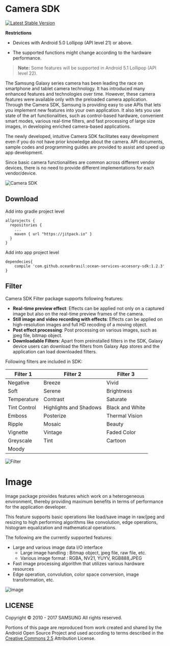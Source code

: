 # Camera SDK

[![Latest Stable Version](https://img.shields.io/badge/version-1.2.3-green.svg)](http://developer.samsung.com/galaxy/camera)

__Restrictions__

- Devices with Android 5.0 Lollipop (API level 21) or above.

- The supported functions might change according to the hardware performance.

> __Note:__ Some features will be supported in Android 5.1 Lollipop (API level 22).

The Samsung Galaxy series camera has been leading the race on smartphone and tablet camera technology. It has introduced many enhanced features and technologies over time. However, these camera features were available only with the preloaded camera application. Through the Camera SDK, Samsung is providing easy to use APIs that lets you implement new features into your own application. It also lets you use state of the art functionalities, such as control-based hardware, convenient smart modes, various real-time filters, and fast processing of large size images, in developing enriched camera-based applications.

The newly developed, intuitive Camera SDK facilitates easy development even if you do not have prior knowledge about the camera. API documents, sample codes and programming guides are provided to assist and speed up app development.

Since basic camera functionalities are common across different vendor devices, there is no need to provide different implementations for each vendor/device.

![Camera SDK](http://developer.samsung.com/sd2_images/galaxy/content/sms_camera_01.jpg)


## Download

Add into gradle project level

``` Gradle
allprojects {
  repositories {
    ...
    maven { url "https://jitpack.io" }
  }
}
```

Add into app project level

``` Gradle
dependecies{
    compile 'com.github.oceanbrasil:ocean-services-accesory-sdk:1.2.3'
}
```

## Filter

Camera SDK Filter package supports following features:

- __Real-time preview effect__: Effects can be applied not only on a captured image but also on the real-time preview frames of the camera.
- __Still image and video recording with effects__: Effects can be applied on high-resolution images and full HD recoding of a moving object.
- __Post effect processing__: Post processing on various images, such as jpeg file, bitmap object.
- __Downloadable Filters__: Apart from preinstalled filters in the SDK, Galaxy device users can download the filters from Galaxy App stores and the application can load downloaded filters.

Following filters are included in SDK:

| Filter 1  | Filter 2  | Filter 3  |
|---|---|---|
| Negative      | Breeze                  | Vivid              |
| Soft          | Serene                  | Brightness         |
| Temperature   | Contrast                | Saturate           |
| Tint Control  | Highlights and Shadows  | Black and White    |
| Emboss        | Posterize               | Thermal Vision     |
| Ripple        | Mosaic                  | Beauty             |
| Vignette      | Vintage                 | Faded Color        |
| Greyscale     | Tint                    | Cartoon            |
| Moody         |                         |                    |

![Filter](http://developer.samsung.com/sd2_images/galaxy/content/sms_camera_04.jpg)

# Image

Image package provides features which work on a heterogeneous environment, thereby providing maximum benefits in terms of performance for the application developer.

This feature supports basic operations like load/save image in raw/jpeg and resizing to high performing algorithms like convolution, edge operations, histogram equalization and mathematical operations.

The following are the currently supported features:

- Large and various image data I/O interface
  - Large image handling : Bitmap object, jpeg file, raw file, etc.
  - Various image format : RGBA, NV21, YUYV, RGB888,JPEG
- Fast image processing algorithm that utilizes various hardware resources
- Edge operation, convolution, color space conversion, image transformation, etc.


![Image](http://developer.samsung.com/sd2_images/galaxy/content/sms_camera_05.jpg)

## LICENSE

Copyright © 2010 - 2017 SAMSUNG All rights reserved.

Portions of this page are reproduced from work created and shared by the Android Open Source Project and used according to terms described in the [Creative Commons 2.5](https://creativecommons.org/licenses/by/2.5/) Attribution License.
